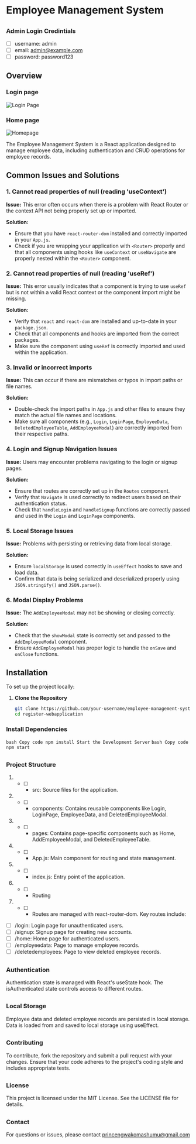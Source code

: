 # Employee Management System
##
### Admin Login Credintials

- [ ] username: admin
- [ ] email: admin@example.com
- [ ] password: password123

## Overview
### Login page
![Login Page](https://github.com/user-attachments/assets/27ab80ba-edbc-415c-8896-cc2e8546cdea)

### Home page
![Homepage](https://github.com/user-attachments/assets/96ef0b64-453a-4bde-8d17-1040f445505b)

The Employee Management System is a React application designed to manage employee data, including authentication and CRUD operations for employee records.

## Common Issues and Solutions

### 1. **Cannot read properties of null (reading 'useContext')**

**Issue:** This error often occurs when there is a problem with React Router or the context API not being properly set up or imported.

**Solution:**
- Ensure that you have `react-router-dom` installed and correctly imported in your `App.js`.
- Check if you are wrapping your application with `<Router>` properly and that all components using hooks like `useContext` or `useNavigate` are properly nested within the `<Router>` component.

### 2. **Cannot read properties of null (reading 'useRef')**

**Issue:** This error usually indicates that a component is trying to use `useRef` but is not within a valid React context or the component import might be missing.

**Solution:**
- Verify that `react` and `react-dom` are installed and up-to-date in your `package.json`.
- Check that all components and hooks are imported from the correct packages.
- Make sure the component using `useRef` is correctly imported and used within the application.

### 3. **Invalid or incorrect imports**

**Issue:** This can occur if there are mismatches or typos in import paths or file names.

**Solution:**
- Double-check the import paths in `App.js` and other files to ensure they match the actual file names and locations.
- Make sure all components (e.g., `Login`, `LoginPage`, `EmployeeData`, `DeletedEmployeeTable`, `AddEmployeeModal`) are correctly imported from their respective paths.

### 4. **Login and Signup Navigation Issues**

**Issue:** Users may encounter problems navigating to the login or signup pages.

**Solution:**
- Ensure that routes are correctly set up in the `Routes` component.
- Verify that `Navigate` is used correctly to redirect users based on their authentication status.
- Check that `handleLogin` and `handleSignup` functions are correctly passed and used in the `Login` and `LoginPage` components.

### 5. **Local Storage Issues**

**Issue:** Problems with persisting or retrieving data from local storage.

**Solution:**
- Ensure `localStorage` is used correctly in `useEffect` hooks to save and load data.
- Confirm that data is being serialized and deserialized properly using `JSON.stringify()` and `JSON.parse()`.

### 6. **Modal Display Problems**

**Issue:** The `AddEmployeeModal` may not be showing or closing correctly.

**Solution:**
- Check that the `showModal` state is correctly set and passed to the `AddEmployeeModal` component.
- Ensure `AddEmployeeModal` has proper logic to handle the `onSave` and `onClose` functions.

## Installation

To set up the project locally:

1. **Clone the Repository**

   ```bash
   git clone https://github.com/your-username/employee-management-system.git
   cd register-webapplication
### Install Dependencies

` bash
Copy code
npm install
Start the Development Server
`
`bash
Copy code
npm start
`

##
### Project Structure

1. - [ ] - src: Source files for the application.
2. - [ ] - components: Contains reusable components like Login, LoginPage, EmployeeData, and DeletedEmployeeModal.
3. - [ ] - pages: Contains page-specific components such as Home, AddEmployeeModal, and DeletedEmployeeTable.
4. - [ ] - App.js: Main component for routing and state management.
5. - [ ] - index.js: Entry point of the application.
6. - [ ] - Routing
7. - [ ] - Routes are managed with react-router-dom. Key routes include:


- [ ] /login: Login page for unauthenticated users.
- [ ] /signup: Signup page for creating new accounts.
- [ ] /home: Home page for authenticated users.
- [ ] /employeedata: Page to manage employee records.
- [ ] /deletedemployees: Page to view deleted employee records.
##
### Authentication
Authentication state is managed with React's useState hook. The isAuthenticated state controls access to different routes.
##
### Local Storage
Employee data and deleted employee records are persisted in local storage. Data is loaded from and saved to local storage using useEffect.
##
### Contributing
To contribute, fork the repository and submit a pull request with your changes. Ensure that your code adheres to the project's coding style and includes appropriate tests.
##
### License
This project is licensed under the MIT License. See the LICENSE file for details.
##
### Contact
For questions or issues, please contact  princengwakomashumu@gmail.com
